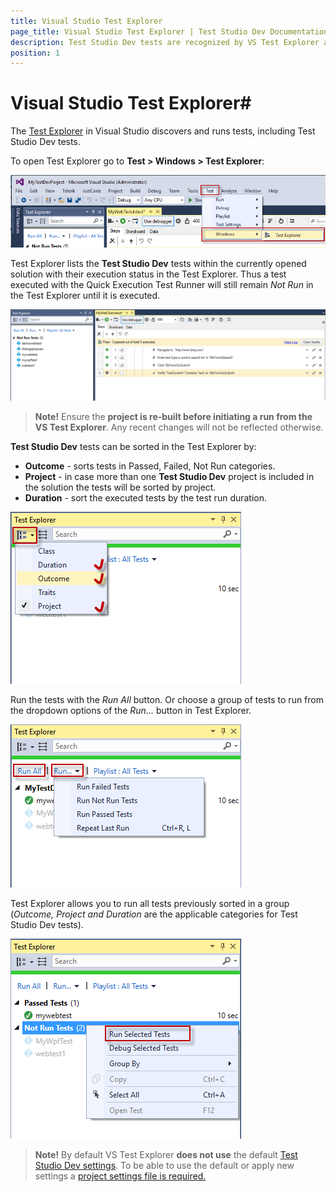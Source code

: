 ```yaml
---
title: Visual Studio Test Explorer 
page_title: Visual Studio Test Explorer | Test Studio Dev Documentation
description: Test Studio Dev tests are recognized by VS Test Explorer and could be executed by it. 
position: 1
---
```

# Visual Studio Test Explorer#

The <a href="http://msdn.microsoft.com/en-us/library/hh270865.aspx" target="_blank">Test Explorer</a> in Visual Studio discovers and runs tests, including Test Studio Dev tests.

To open Test Explorer go to **Test > Windows > Test Explorer**:

![Test tab][1]

Test Explorer lists the __Test Studio Dev__ tests within the currently opened solution with their execution status in the Test Explorer. Thus a test executed with the Quick Execution Test Runner will still remain _Not Run_ in the Test Explorer until it is executed.

![Test Explorer][2]

>__Note!__ Ensure the __project is re-built before initiating a run from the VS Test Explorer__. Any recent changes will not be reflected otherwise.

__Test Studio Dev__ tests can be sorted in the Test Explorer by:

* __Outcome__ - sorts tests in Passed, Failed, Not Run categories.
* __Project__ - in case more than one __Test Studio Dev__ project is included in the solution the tests will be sorted by project.
* __Duration__ - sort the executed tests by the test run duration.

![VS Test Explorer Sort By](images/vs-test-explorer/vs-test-expl-group-tests.png)

Run the tests with the _Run All_ button. Or choose a group of tests to run from the dropdown options of the _Run..._ button in Test Explorer.

![VS Test Explorer Run Tests](images/vs-test-explorer/vs-test-expl-run-tests.png)

Test Explorer allows you to run all tests previously sorted in a group (_Outcome, Project and Duration_ are the applicable categories for Test Studio Dev tests).

![VS Test Explorer Run Selected Tests](images/vs-test-explorer/vs-test-expl-run-selected-tests.png)

>__Note!__ By default VS Test Explorer __does not use__ the default <a href="/features/project-settings/overview" target="_blank">Test Studio Dev settings</a>. To be able to use the default or apply new settings a <a href="/advanced-topics/project-configuration/test-explorer-settings" target="_blank">project settings file is required.

[1]: images/vs-test-explorer/fig1.png
[2]: images/vs-test-explorer/fig2.png
